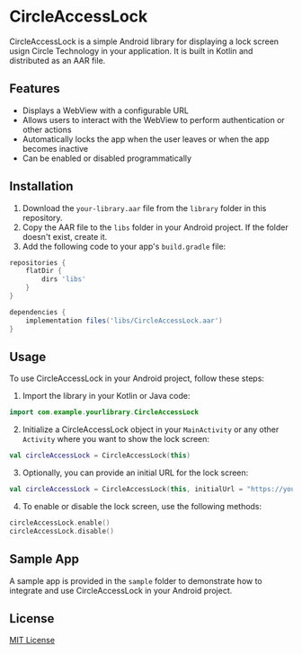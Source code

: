 # CircleAccessLock

CircleAccessLock is a simple Android library for displaying a lock screen usign Circle Technology in your application. It is built in Kotlin and distributed as an AAR file.

## Features

- Displays a WebView with a configurable URL
- Allows users to interact with the WebView to perform authentication or other actions
- Automatically locks the app when the user leaves or when the app becomes inactive
- Can be enabled or disabled programmatically

## Installation

1. Download the `your-library.aar` file from the `library` folder in this repository.
2. Copy the AAR file to the `libs` folder in your Android project. If the folder doesn't exist, create it.
3. Add the following code to your app's `build.gradle` file:

```groovy
repositories {
    flatDir {
        dirs 'libs'
    }
}

dependencies {
    implementation files('libs/CircleAccessLock.aar')
}
```

## Usage

To use CircleAccessLock in your Android project, follow these steps:

1. Import the library in your Kotlin or Java code:

```kotlin
import com.example.yourlibrary.CircleAccessLock
```

2. Initialize a CircleAccessLock object in your `MainActivity` or any other `Activity` where you want to show the lock screen:

```kotlin
val circleAccessLock = CircleAccessLock(this)
```

3. Optionally, you can provide an initial URL for the lock screen:

```kotlin
val circleAccessLock = CircleAccessLock(this, initialUrl = "https://your-custom-url.com")
```

4. To enable or disable the lock screen, use the following methods:

```kotlin
circleAccessLock.enable()
circleAccessLock.disable()
```

## Sample App

A sample app is provided in the `sample` folder to demonstrate how to integrate and use CircleAccessLock in your Android project.

## License

[MIT License](LICENSE)
